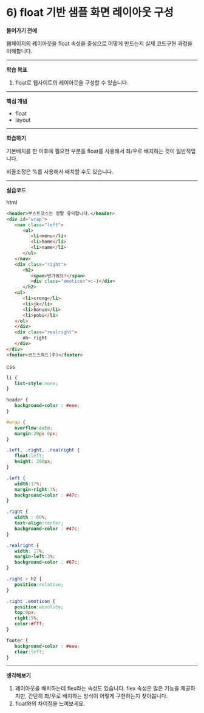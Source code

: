 # 6) float 기반 샘플 화면 레이아웃 구성

**들어가기 전에**

웹페이지의 레이아웃을 float 속성을 중심으로 어떻게 만드는지 실제 코드구현 과정을 이해합니다.



 

------

**학습 목표**

1. float로 웹사이트의 레이아웃을 구성할 수 있습니다.



 

------

**핵심 개념**

- float
- layout



 

------

**학습하기**

기본배치를 한 이후에 필요한 부분을 float를 사용해서 좌/우로 배치하는 것이 일반적입니다.

비율조정은 %를 사용해서 배치할 수도 있습니다.

 

 

------

**실습코드**

html 

```html
<header>부스트코스는 정말 유익합니다.</header>
<div id="wrap">
   <nav class="left">
      <ul>
         <li>menu</li>
         <li>home</li>
         <li>name</li>
      </ul>
   </nav>
   <div class="right">
      <h2>
         <span>반가워요!</span>
         <div class="emoticon">:-)</div>
      </h2>
   <ul>
      <li>crong</li>
      <li>jk</li>
      <li>honux</li>
      <li>pobi</li>
   </ul>
   </div>
   <div class="realright">
      oh~ right
   </div>
</div>
<footer>코드스쿼드(주)</footer>
```

css

```css
li {
   list-style:none;
}

header {
   background-color : #eee;
}

#wrap {
   overflow:auto;
   margin:20px 0px;
}

.left, .right, .realright {
   float:left;
   height: 200px;
}

.left {
   width:17%;
   margin-right:3%;
   background-color : #47c;
}

.right {
   width : 60%;
   text-align:center;
   background-color : #47c;
}

.realright {
   width: 17%;
   margin-left:3%;
   background-color : #67c;
}

.right > h2 {
   position:relative;
}

.right .emoticon {
   position:absolute;
   top:0px;
   right:5%;
   color:#fff;
}

footer {
   background-color : #eee;
   clear:left;
}
```

 

 

------

**생각해보기**

1. 레이아웃을 배치하는데 flex라는 속성도 있습니다. flex 속성은 많은 기능을 제공하지만, 간단히 좌/우로 배치하는 방식이 어떻게 구현하는지 찾아봅니다.
2. float와의 차이점을 느껴보세요.